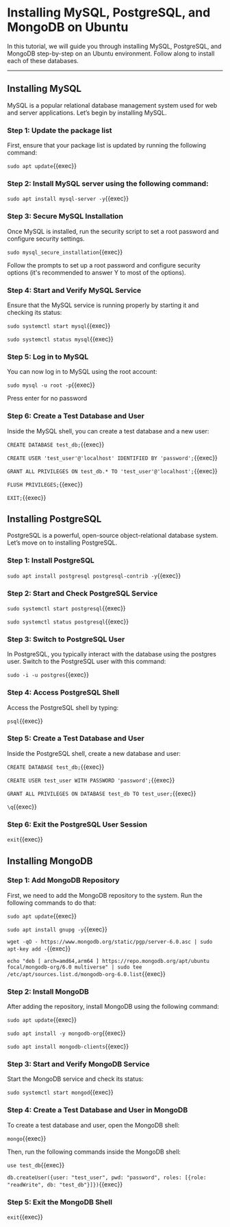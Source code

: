 # Installing MySQL, PostgreSQL, and MongoDB on Ubuntu

In this tutorial, we will guide you through installing MySQL, PostgreSQL, and MongoDB step-by-step on an Ubuntu environment. Follow along to install each of these databases.

---

## Installing MySQL

MySQL is a popular relational database management system used for web and server applications. Let’s begin by installing MySQL.

### Step 1: Update the package list

First, ensure that your package list is updated by running the following command:


`sudo apt update`{{exec}}

### Step 2: Install MySQL server using the following command:

`sudo apt install mysql-server -y`{{exec}}


### Step 3: Secure MySQL Installation

Once MySQL is installed, run the security script to set a root password and configure security settings.

`sudo mysql_secure_installation`{{exec}}

Follow the prompts to set up a root password and configure security options (it's recommended to answer Y to most of the options).

### Step 4: Start and Verify MySQL Service

Ensure that the MySQL service is running properly by starting it and checking its status:

`sudo systemctl start mysql`{{exec}}

`sudo systemctl status mysql`{{exec}}

### Step 5: Log in to MySQL

You can now log in to MySQL using the root account:

`sudo mysql -u root -p`{{exec}}

Press enter for no password

### Step 6: Create a Test Database and User

Inside the MySQL shell, you can create a test database and a new user:


`CREATE DATABASE test_db;`{{exec}}

`CREATE USER 'test_user'@'localhost' IDENTIFIED BY 'password';`{{exec}}

`GRANT ALL PRIVILEGES ON test_db.* TO 'test_user'@'localhost';`{{exec}}

`FLUSH PRIVILEGES;`{{exec}}

`EXIT;`{{exec}}

## Installing PostgreSQL

PostgreSQL is a powerful, open-source object-relational database system. Let’s move on to installing PostgreSQL.

### Step 1: Install PostgreSQL

`sudo apt install postgresql postgresql-contrib -y`{{exec}}

### Step 2: Start and Check PostgreSQL Service

`sudo systemctl start postgresql`{{exec}}

`sudo systemctl status postgresql`{{exec}}

### Step 3: Switch to PostgreSQL User

In PostgreSQL, you typically interact with the database using the postgres user. Switch to the PostgreSQL user with this command:

`sudo -i -u postgres`{{exec}}

### Step 4: Access PostgreSQL Shell

Access the PostgreSQL shell by typing:

`psql`{{exec}}

### Step 5: Create a Test Database and User

Inside the PostgreSQL shell, create a new database and user:


`CREATE DATABASE test_db;`{{exec}}

`CREATE USER test_user WITH PASSWORD 'password';`{{exec}}

`GRANT ALL PRIVILEGES ON DATABASE test_db TO test_user;`{{exec}}

`\q`{{exec}}



### Step 6: Exit the PostgreSQL User Session

`exit`{{exec}}


## Installing MongoDB

### Step 1: Add MongoDB Repository

First, we need to add the MongoDB repository to the system. Run the following commands to do that:


`sudo apt update`{{exec}}

`sudo apt install gnupg -y`{{exec}}

`wget -qO - https://www.mongodb.org/static/pgp/server-6.0.asc | sudo apt-key add -`{{exec}}

`echo "deb [ arch=amd64,arm64 ] https://repo.mongodb.org/apt/ubuntu focal/mongodb-org/6.0 multiverse" | sudo tee /etc/apt/sources.list.d/mongodb-org-6.0.list`{{exec}}



### Step 2: Install MongoDB

After adding the repository, install MongoDB using the following command:

`sudo apt update`{{exec}}

`sudo apt install -y mongodb-org`{{exec}}

`sudo apt install mongodb-clients`{{exec}}

### Step 3: Start and Verify MongoDB Service

Start the MongoDB service and check its status:

`sudo systemctl start mongod`{{exec}}

### Step 4: Create a Test Database and User in MongoDB

To create a test database and user, open the MongoDB shell:

`mongo`{{exec}}

Then, run the following commands inside the MongoDB shell:


`use test_db`{{exec}}

`db.createUser({user: "test_user", pwd: "password", roles: [{role: "readWrite", db: "test_db"}]})`{{exec}}



### Step 5: Exit the MongoDB Shell

`exit`{{exec}}





